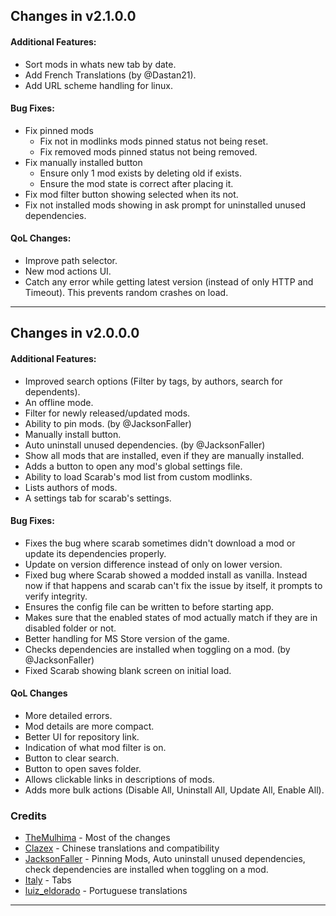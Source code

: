 ## Changes in v2.1.0.0
#### Additional Features:
- Sort mods in whats new tab by date.
- Add French Translations (by @Dastan21).
- Add URL scheme handling for linux.
#### Bug Fixes:
- Fix pinned mods
    - Fix not in modlinks mods pinned status not being reset.
    - Fix removed mods pinned status not being removed.
- Fix manually installed button
    - Ensure only 1 mod exists by deleting old if exists.
    - Ensure the mod state is correct after placing it.
- Fix mod filter button showing selected when its not.
- Fix not installed mods showing in ask prompt for uninstalled unused dependencies.
#### QoL Changes:
- Improve path selector.
- New mod actions UI.
- Catch any error while getting latest version (instead of only HTTP and Timeout). This prevents random crashes on load.

---
## Changes in v2.0.0.0
#### Additional Features:
- Improved search options (Filter by tags, by authors, search for dependents).
- An offline mode.
- Filter for newly released/updated mods.
- Ability to pin mods. (by @JacksonFaller)
- Manually install button.
- Auto uninstall unused dependencies. (by @JacksonFaller)
- Show all mods that are installed, even if they are manually installed.
- Adds a button to open any mod's global settings file.
- Ability to load Scarab's mod list from custom modlinks.
- Lists authors of mods.
- A settings tab for scarab's settings.
#### Bug Fixes:
- Fixes the bug where scarab sometimes didn't download a mod or update its dependencies properly.
- Update on version difference instead of only on lower version.
- Fixed bug where Scarab showed a modded install as vanilla. Instead now if that happens and scarab can't fix the issue by itself, it prompts to verify integrity.
- Ensures the config file can be written to before starting app.
- Makes sure that the enabled states of mod actually match if they are in disabled folder or not.
- Better handling for MS Store version of the game.
- Checks dependencies are installed when toggling on a mod. (by @JacksonFaller)
- Fixed Scarab showing blank screen on initial load.
#### QoL Changes
- More detailed errors.
- Mod details are more compact.
- Better UI for repository link.
- Indication of what mod filter is on.
- Button to clear search.
- Button to open saves folder.
- Allows clickable links in descriptions of mods.
- Adds more bulk actions (Disable All, Uninstall All, Update All, Enable All).

### Credits
- [TheMulhima](https://github.com/TheMulhima) - Most of the changes
- [Clazex](https://github.com/Clazex) - Chinese translations and compatibility
- [JacksonFaller](https://github.com/JacksonFaller) - Pinning Mods, Auto uninstall unused dependencies, check dependencies are installed when toggling on a mod.
- [Italy](https://github.com/jngo102) - Tabs
- [luiz_eldorado](https://github.com/luizeldorado) - Portuguese translations
---